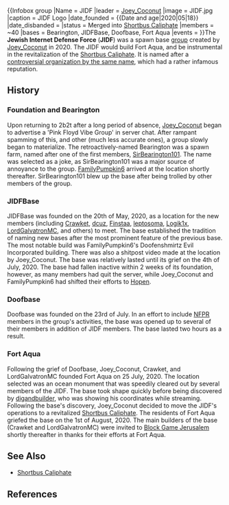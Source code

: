 {{Infobox group
|Name = JIDF
|leader = [Joey_Coconut](https://2b2t.miraheze.org/wiki/Joey_Coconut)
|image = JIDF.jpg
|caption = JIDF Logo
|date_founded = {{Date and age|2020|05|18}}
|date_disbanded =
|status = Merged into [Shortbus Caliphate](https://2b2t.miraheze.org/wiki/Shortbus_Caliphate)
|members = ~40
|bases = Bearington, JIDFBase, Doofbase, Fort Aqua
|events =
}}The **Jewish Internet Defense Force** (**JIDF**) was a spawn base [group](https://2b2t.miraheze.org/wiki/Groups) created by [Joey_Coconut](https://2b2t.miraheze.org/wiki/Joey_Coconut) in 2020. The JIDF would build Fort Aqua, and be instrumental in the revitalization of the [Shortbus Caliphate](https://2b2t.miraheze.org/wiki/Shortbus_Caliphate). It is named after a [controversial organization by the same name](https://en.wikipedia.org/wiki/Jewish_Internet_Defense_Force), which had a rather infamous reputation.
## History
### Foundation and Bearington
Upon returning to 2b2t after a long period of absence, [Joey_Coconut](https://2b2t.miraheze.org/wiki/Joey_Coconut) began to advertise a 'Pink Floyd Vibe Group' in server chat. After rampant spamming of this, and other (much less accurate ones), a group slowly began to materialize. The retroactively-named Bearington was a spawn farm, named after one of the first members, [SirBearington101](https://2b2t.miraheze.org/wiki/SirBearington101). The name was selected as a joke, as SirBearington101 was a major source of annoyance to the group. [FamilyPumpkin6](https://2b2t.miraheze.org/wiki/FamilyPumpkin6) arrived at the location shortly thereafter. SirBearington101 blew up the base after being trolled by other members of the group.

### JIDFBase
JIDFBase was founded on the 20th of May, 2020, as a location for the new members (including [Crawket](https://2b2t.miraheze.org/wiki/Crawket), [dcuz](https://2b2t.miraheze.org/wiki/dcuz), [Finstaa](https://2b2t.miraheze.org/wiki/Finstaa), [leptosoma](https://2b2t.miraheze.org/wiki/leptosoma), [Logik1x](https://2b2t.miraheze.org/wiki/Logik1x), [LordGalvatronMC](https://2b2t.miraheze.org/wiki/LordGalvatronMC), and others) to meet. The base established the tradition of naming new bases after the most prominent feature of the previous base. The most notable build was FamilyPumpkin6's Doofenshmirtz Evil Incorporated building. There was also a shitpost video made at the location by Joey_Coconut. The base was relatively lasted until its grief on the 4th of July, 2020. The base had fallen inactive within 2 weeks of its foundation, however, as many members had quit the server, while Joey_Coconut and FamilyPumpkin6 had shifted their efforts to [Hopen](https://2b2t.miraheze.org/wiki/Hopen).

### Doofbase
Doofbase was founded on the 23rd of July. In an effort to include [NFPR](https://2b2t.miraheze.org/wiki/NFPR) members in the group's activities, the base was opened up to several of their members in addition of JIDF members. The base lasted two hours as a result.

### Fort Aqua
Following the grief of Doofbase, Joey_Coconut, Crawket, and LordGalvatronMC founded Fort Aqua on 25 July, 2020. The location selected was an ocean monument that was speedily cleared out by several members of the JIDF. The base took shape quickly before being discovered by [digandbuilder](https://2b2t.miraheze.org/wiki/digandbuilder), who was showing his coordinates while streaming. Following the base's discovery, Joey_Coconut decided to move the JIDF's operations to a revitalized [Shortbus Caliphate](https://2b2t.miraheze.org/wiki/Shortbus_Caliphate). The residents of Fort Aqua griefed the base on the 1st of August, 2020. The main builders of the base (Crawket and LordGalvatronMC) were invited to [Block Game Jerusalem](https://2b2t.miraheze.org/wiki/Block_Game_Jerusalem) shortly thereafter in thanks for their efforts at Fort Aqua.

## See Also
* [Shortbus Caliphate](https://2b2t.miraheze.org/wiki/Shortbus_Caliphate)

## References